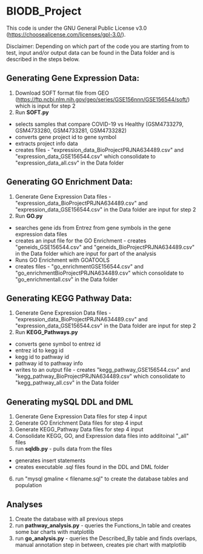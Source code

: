 # BIODB_Project
This code is under the GNU General Public License v3.0 (https://choosealicense.com/licenses/gpl-3.0/).

Disclaimer: Depending on which part of the code you are starting from to test, input and/or output data can be found in the Data folder and is described in the steps below.

## Generating Gene Expression Data:
1. Download SOFT format file from GEO (https://ftp.ncbi.nlm.nih.gov/geo/series/GSE156nnn/GSE156544/soft/) which is input for step 2
2. Run **SOFT.py** 
- selects samples that compare COVID-19 vs Healthy (GSM4733279, GSM4733280, GSM4733281, GSM4733282)
- converts gene project id to gene symbol
- extracts project info data
- creates files - "expression_data_BioProjectPRJNA634489.csv" and "expression_data_GSE156544.csv" which consolidate to "expression_data_all.csv" in the Data folder

## Generating GO Enrichment Data:
1. Generate Gene Expression Data files - "expression_data_BioProjectPRJNA634489.csv" and "expression_data_GSE156544.csv" in the Data folder are input for step 2
2. Run **GO.py** 
- searches gene ids from Entrez from gene symbols in the gene expression data files
- creates an input file for the GO Enrichment - creates "geneids_GSE156544.csv" and "geneids_BioProjectPRJNA634489.csv" in the Data folder which are input for part of the analysis
- Runs GO Enrichment with GOATOOLS
- creates files - "go_enrichmentGSE156544.csv" and "go_enrichmentBioProjectPRJNA634489.csv" which consolidate to "go_enrichmentall.csv" in the Data folder

## Generating KEGG Pathway Data:
1. Generate Gene Expression Data files - "expression_data_BioProjectPRJNA634489.csv" and "expression_data_GSE156544.csv" in the Data folder are input for step 2
2. Run **KEGG_Pathways.py** 
- converts gene symbol to entrez id
- entrez id to kegg id
- kegg id to pathway id
- pathway id to pathway info
- writes to an output file - creates "kegg_pathway_GSE156544.csv" and "kegg_pathway_BioProjectPRJNA634489.csv" which consolidate to "kegg_pathway_all.csv" in the Data folder

## Generating mySQL DDL and DML
1. Generate Gene Expression Data files for step 4 input
2. Generate GO Enrichment Data files for step 4 input
3. Generate KEGG_Pathway Data files for step 4 input
4. Consolidate KEGG, GO, and Expression data files into additoinal "_all" files
5. run **sqldb.py** - pulls data from the files
- generates insert statements
- creates executable .sql files found in the DDL and DML folder
6. run "mysql gmaline < filename.sql" to create the database tables and population

## Analyses
1. Create the database with all previous steps
2. run **pathway_analysis.py** - queries the Functions_In table and creates some bar charts with matplotlib
3. run **go_analysis.py** - queries the Described_By table and finds overlaps, manual annotation step in between, creates pie chart with matplotlib
